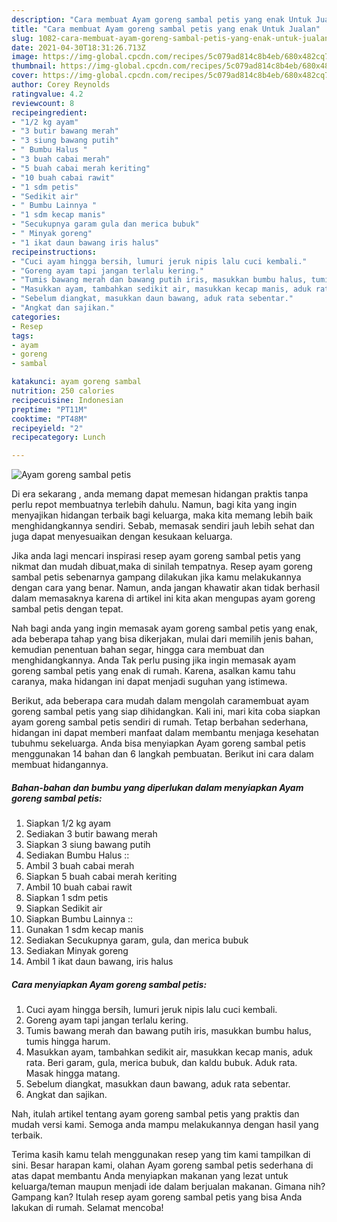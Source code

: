 ```yaml
---
description: "Cara membuat Ayam goreng sambal petis yang enak Untuk Jualan"
title: "Cara membuat Ayam goreng sambal petis yang enak Untuk Jualan"
slug: 1082-cara-membuat-ayam-goreng-sambal-petis-yang-enak-untuk-jualan
date: 2021-04-30T18:31:26.713Z
image: https://img-global.cpcdn.com/recipes/5c079ad814c8b4eb/680x482cq70/ayam-goreng-sambal-petis-foto-resep-utama.jpg
thumbnail: https://img-global.cpcdn.com/recipes/5c079ad814c8b4eb/680x482cq70/ayam-goreng-sambal-petis-foto-resep-utama.jpg
cover: https://img-global.cpcdn.com/recipes/5c079ad814c8b4eb/680x482cq70/ayam-goreng-sambal-petis-foto-resep-utama.jpg
author: Corey Reynolds
ratingvalue: 4.2
reviewcount: 8
recipeingredient:
- "1/2 kg ayam"
- "3 butir bawang merah"
- "3 siung bawang putih"
- " Bumbu Halus "
- "3 buah cabai merah"
- "5 buah cabai merah keriting"
- "10 buah cabai rawit"
- "1 sdm petis"
- "Sedikit air"
- " Bumbu Lainnya "
- "1 sdm kecap manis"
- "Secukupnya garam gula dan merica bubuk"
- " Minyak goreng"
- "1 ikat daun bawang iris halus"
recipeinstructions:
- "Cuci ayam hingga bersih, lumuri jeruk nipis lalu cuci kembali."
- "Goreng ayam tapi jangan terlalu kering."
- "Tumis bawang merah dan bawang putih iris, masukkan bumbu halus, tumis hingga harum."
- "Masukkan ayam, tambahkan sedikit air, masukkan kecap manis, aduk rata. Beri garam, gula, merica bubuk, dan kaldu bubuk. Aduk rata. Masak hingga matang."
- "Sebelum diangkat, masukkan daun bawang, aduk rata sebentar."
- "Angkat dan sajikan."
categories:
- Resep
tags:
- ayam
- goreng
- sambal

katakunci: ayam goreng sambal 
nutrition: 250 calories
recipecuisine: Indonesian
preptime: "PT11M"
cooktime: "PT48M"
recipeyield: "2"
recipecategory: Lunch

---
```



![Ayam goreng sambal petis](https://img-global.cpcdn.com/recipes/5c079ad814c8b4eb/680x482cq70/ayam-goreng-sambal-petis-foto-resep-utama.jpg)

Di era  sekarang , anda memang dapat memesan hidangan praktis tanpa perlu repot membuatnya terlebih dahulu. Namun, bagi kita yang ingin menyajikan hidangan terbaik bagi keluarga, maka kita memang lebih baik menghidangkannya sendiri. Sebab, memasak sendiri jauh lebih sehat dan juga dapat menyesuaikan dengan kesukaan keluarga.

Jika anda lagi mencari inspirasi resep ayam goreng sambal petis yang nikmat dan mudah dibuat,maka di sinilah tempatnya. Resep ayam goreng sambal petis  sebenarnya gampang dilakukan jika kamu melakukannya dengan cara yang benar. Namun, anda jangan khawatir akan tidak berhasil dalam memasaknya 
karena di artikel ini kita akan mengupas ayam goreng sambal petis dengan tepat.  



Nah bagi anda yang ingin memasak ayam goreng sambal petis yang enak, ada beberapa tahap yang bisa dikerjakan, mulai dari memilih jenis bahan, kemudian penentuan bahan segar, hingga cara membuat dan menghidangkannya. Anda Tak perlu pusing jika ingin memasak ayam goreng sambal petis yang enak di rumah. Karena, asalkan kamu  tahu caranya, maka hidangan ini dapat menjadi suguhan yang istimewa.

Berikut, ada beberapa cara mudah dalam mengolah caramembuat ayam goreng sambal petis yang siap dihidangkan. Kali ini, mari kita coba siapkan ayam goreng sambal petis sendiri di rumah. Tetap berbahan sederhana, hidangan ini dapat memberi manfaat dalam membantu menjaga kesehatan tubuhmu sekeluarga. Anda bisa menyiapkan Ayam goreng sambal petis menggunakan 14 bahan dan 6 langkah pembuatan. Berikut ini cara dalam membuat hidangannya.

<!--inarticleads1-->

##### Bahan-bahan dan bumbu yang diperlukan dalam menyiapkan Ayam goreng sambal petis:

1. Siapkan 1/2 kg ayam
1. Sediakan 3 butir bawang merah
1. Siapkan 3 siung bawang putih
1. Sediakan  Bumbu Halus ::
1. Ambil 3 buah cabai merah
1. Siapkan 5 buah cabai merah keriting
1. Ambil 10 buah cabai rawit
1. Siapkan 1 sdm petis
1. Siapkan Sedikit air
1. Siapkan  Bumbu Lainnya ::
1. Gunakan 1 sdm kecap manis
1. Sediakan Secukupnya garam, gula, dan merica bubuk
1. Sediakan  Minyak goreng
1. Ambil 1 ikat daun bawang, iris halus




<!--inarticleads2-->

##### Cara menyiapkan Ayam goreng sambal petis:

1. Cuci ayam hingga bersih, lumuri jeruk nipis lalu cuci kembali.
1. Goreng ayam tapi jangan terlalu kering.
1. Tumis bawang merah dan bawang putih iris, masukkan bumbu halus, tumis hingga harum.
1. Masukkan ayam, tambahkan sedikit air, masukkan kecap manis, aduk rata. Beri garam, gula, merica bubuk, dan kaldu bubuk. Aduk rata. Masak hingga matang.
1. Sebelum diangkat, masukkan daun bawang, aduk rata sebentar.
1. Angkat dan sajikan.




Nah, itulah artikel tentang  ayam goreng sambal petis  yang praktis dan mudah versi kami. Semoga anda mampu melakukannya dengan hasil yang terbaik. 

Terima kasih kamu telah menggunakan resep yang tim kami tampilkan di sini. Besar harapan kami, olahan  Ayam goreng sambal petis sederhana di atas dapat membantu Anda menyiapkan makanan yang lezat untuk keluarga/teman maupun menjadi ide dalam berjualan makanan. Gimana nih? Gampang kan? Itulah resep ayam goreng sambal petis yang bisa Anda lakukan di rumah. Selamat mencoba!

